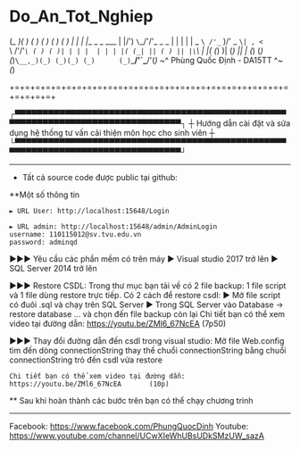 # Do_An_Tot_Nghiep
(_   _)( )                  ( )       ( )   ( )           ( )
  | |  | |__     _ _   ___  | |/')    `\`\_/'/'_    _   _ | |
  | |  |  _ `\ /'_` )/' _ `\| , <       `\ /'/'_`\ ( ) ( )| |
  | |  | | | |( (_| || ( ) || |\`\       | |( (_) )| (_) || |
  (_)  (_) (_)`\__,_)(_) (_)(_) (_)      (_)`\___/'`\___/'(_)
              ~_^ Phùng Quốc Định - DA15TT ^_~           (_)
              
+=+=+=+=+=+=+=+=+=+=+=+=+=+=+=+=+=+=+=+=+=+=+=+=+=+=+=+=+=+=+=+

┌▀▀▀▀▀▀▀▀▀▀▀▀▀▀▀▀▀▀▀▀▀▀▀▀▀▀▀▀▀▀▀▀▀▀▀▀▀▀▀▀▀▀▀▀▀▀▀▀▀▀▀▀▀▀▀▀▀▀▀▀▀▀▀▀▀▀▀▀▀▀▀▀▀▀▀▀▀▀▀▀┐
┼ Hướng dẫn cài đặt và sửa dụng hệ thống tư vấn cải thiện môn học cho sinh viên  ┼
└▀▀▀▀▀▀▀▀▀▀▀▀▀▀▀▀▀▀▀▀▀▀▀▀▀▀▀▀▀▀▀▀▀▀▀▀▀▀▀▀▀▀▀▀▀▀▀▀▀▀▀▀▀▀▀▀▀▀▀▀▀▀▀▀▀▀▀▀▀▀▀▀▀▀▀▀▀▀▀▀┘
_____________________________________________________________

* Tất cả source code được public tại github: 

**Một số thông tin

	► URL User: http://localhost:15648/Login

	► URL admin: http://localhost:15648/admin/AdminLogin
	username: 110115012@sv.tvu.edu.vn
	password: adminqd

►►► Yêu cầu các phần mềm có trên máy
	► Visual studio 2017 trở lên
	► SQL Server 2014 trở lên


►►► Restore CSDL:
	Trong thư mục bạn tải về có 2 file backup: 1 file script và 1 file dùng restore trực tiếp.
	Có 2 cách để restore csdl: 
		► Mở file script có đuôi .sql và chạy trên SQL Server
		► Trong SQL Server vào Database -> restore database ... và chọn đến			file backup còn lại
	Chi tiết bạn có thể xem video tại đường dẫn: https://youtu.be/ZMl6_67NcEA 	(7p50)


►►► Thay đổi đường dẫn đến csdl trong visual studio:
	Mở file Web.config tìm đến dòng connectionString thay thế chuổi 	connectionString bằng chuổi connectionString trỏ đến csdl vừa restore

	Chi tiết bạn có thể xem video tại đường dẫn: https://youtu.be/ZMl6_67NcEA 		(10p)

** Sau khi hoàn thành các bước trên bạn có thể chạy chương trình
_____________________________________________________________

Facebook: https://www.facebook.com/PhungQuocDinh
Youtube: https://www.youtube.com/channel/UCwXIeWhUBsUDkSMzUW_sazA
